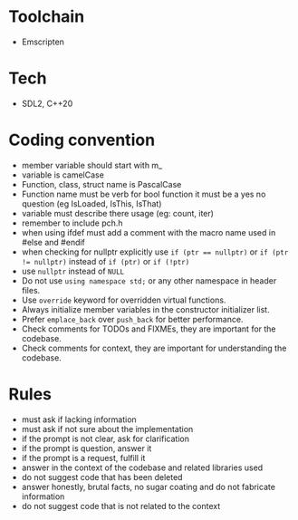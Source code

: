 # Toolchain
- Emscripten
# Tech
- SDL2, C++20
# Coding convention
- member variable should start with m_
- variable is camelCase
- Function, class, struct name is PascalCase
- Function name must be verb for bool function it must be a yes no question (eg IsLoaded, IsThis, IsThat)
- variable must describe there usage (eg: count, iter)
- remember to include pch.h
- when using ifdef must add a comment with the macro name used in #else and #endif
- when checking for nullptr explicitly use `if (ptr == nullptr)` or `if (ptr != nullptr)` instead of `if (ptr)` or `if (!ptr)`
- use `nullptr` instead of `NULL`
- Do not use `using namespace std;` or any other namespace in header files.
- Use `override` keyword for overridden virtual functions.
- Always initialize member variables in the constructor initializer list.
- Prefer `emplace_back` over `push_back` for better performance.
- Check comments for TODOs and FIXMEs, they are important for the codebase.
- Check comments for context, they are important for understanding the codebase.
# Rules
- must ask if lacking information
- must ask if not sure about the implementation
- if the prompt is not clear, ask for clarification
- if the prompt is question, answer it
- if the prompt is a request, fulfill it
- answer in the context of the codebase and related libraries used
- do not suggest code that has been deleted
- answer honestly, brutal facts, no sugar coating and do not fabricate information
- do not suggest code that is not related to the context

